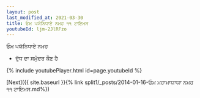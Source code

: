 ```yaml
---
layout: post
last_modified_at: 2021-03-30
title: ਓਮ ਪਯੋਨਿਧਾਏ ਨਮਹ ੧੧ ਟਾਇਮਸ
youtubeId: ljm-2JlRFzo
---
```

 
 
 ਓਮ ਪਯੋਨਿਧਾਏ ਨਮਹ  
 
 -  ਦੁੱਧ ਦਾ ਸਮੁੰਦਰ ਕੌਣ ਹੈ 
 
  
 
  
 
 
 
 
 
 


{% include youtubePlayer.html id=page.youtubeId %}
 
[Next]({{ site.baseurl }}{% link  split1/_posts/2014-01-16-ਓਮ ਮਹਾਮਾਯਾਯਾ ਨਮਹ ੧੧ ਟਾਇਮਸ.md%})
 
